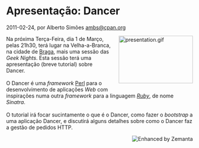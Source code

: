 
# Apresentação: Dancer

 2011-02-24, por Alberto Simões <ambs@cpan.org>

<a href="http://perl.pt/presentation.gif"><img alt="presentation.gif" src="%%BASE_URI%%imgs/presentation-thumb-200x128-28.gif" class="mt-image-right" style="float: right; margin: 0pt 0pt 20px 20px;" height="128" width="200" /></a> <div>Na próxima Terça-Feira, dia 1 de Março, pelas 21h30, terá lugar na Velha-a-Branca, na cidade de <a class="zem_slink" href="http://maps.google.com/maps?ll=41.5441666667,-8.42194444444&amp;spn=0.1,0.1&amp;q=41.5441666667,-8.42194444444%20%28Braga%29&amp;t=h" title="Braga" rel="geolocation">Braga</a>, mais uma sessão das <i>Geek Nights</i>. Esta sessão terá uma apresentação (breve tutorial) sobre Dancer.<br /><br />O Dancer é uma <i>framework</i> <a href="http://www.perl.org/">Perl</a> para o desenvolvimento de aplicações <i>Web</i> com inspirações numa outra <i>framework</i> para a linguagem <i><a class="zem_slink" href="http://www.ruby-lang.org/" title="Ruby (programming language)" rel="homepage">Ruby</a></i>, de nome <i>Sinatra</i>.<br /><br />O tutorial irá focar sucintamente o que é o Dancer, como fazer o <i>bootstrap</i> a uma aplicação Dancer, e discutirá alguns detalhes sobre como o Dancer faz a gestão de pedidos HTTP.<br /></div>

<div style="margin-top: 10px; height: 15px;" class="zemanta-pixie"><a class="zemanta-pixie-a" href="http://www.zemanta.com/" title="Enhanced by Zemanta"><img style="border: medium none; float: right;" class="zemanta-pixie-img" src="http://img.zemanta.com/zemified_e.png?x-id=ed098273-251d-4777-ae2a-9b78c5adb5f6" alt="Enhanced by Zemanta" /></a></div>
